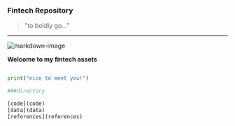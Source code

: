 ### Fintech Repository

> "to boldly go..."
---

![markdown-image]()

**Welcome to my fintech assets**

```python

print("nice to meet you!")

###directory 

[code](code)
[data](data)
[references](references)

